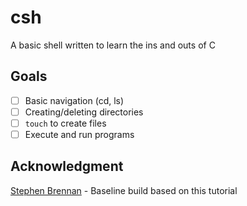 # csh

A basic shell written to learn the ins and outs of C

## Goals

- [ ] Basic navigation (cd, ls)
- [ ] Creating/deleting directories
- [ ] `touch` to create files
- [ ] Execute and run programs

## Acknowledgment

[Stephen Brennan](https://brennan.io/2015/01/16/write-a-shell-in-c/) - Baseline build based on this tutorial
